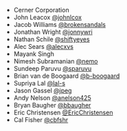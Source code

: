 * Cerner Corporation
* John Leacox [@johnlcox][john-leacox]
* Jacob Williams [@brokensandals][jacob-williams]
* Jonathan Wright [@jonnywri][jonathan-wright]
* Nathan Schile [@shiftyeyes][nathan-schile]
* Alec Sears [@alecxvs][alec-sears]
* Mayank Singh
* Nimesh Subramanian [@nemo][nimesh-subramanian]
* Sundeep Paruvu [@sparuvu][sundeep-paruvu]
* Brian van de Boogaard [@b-boogaard][brian-boogaard]
* Supriya Lal [@lal-s][supriya-lal]
* Jason Gassel [@jpeg][jason-gassel]
* Andy Nelson [@anelson425][andy-nelson]
* Bryan Baugher [@bbaugher][bryan-baugher]
* Eric Christensen [@EricChristensen][eric-christensen]
* Cal Fisher [@cbfshr][cal-fisher]

[john-leacox]: https://github.com/johnlcox
[jacob-williams]: https://github.com/brokensandals
[jonathan-wright]: https://github.com/jonnywri
[nathan-schile]: https://github.com/nathanschile
[alec-sears]: https://github.com/alecxvs
[nimesh-subramanian]: https://github.com/nimeshsubramanian
[sundeep-paruvu]: https://github.com/sparuvu
[brian-boogaard]: https://github.com/b-boogaard
[supriya-lal]: https://github.com/lal-s
[jason-gassel]: https://github.com/jpeg
[andy-nelson]: https://github.com/anelson425
[bryan-baugher]: https://github.com/bbaugher
[eric-christensen]: https://github.com/EricChristensen
[cal-fisher]: https://github.com/cbfshr
